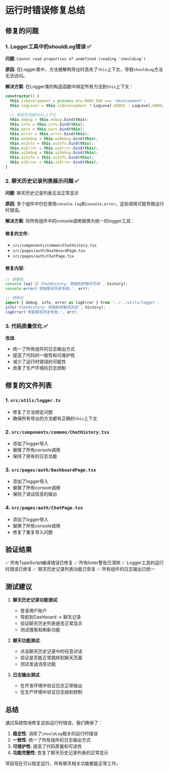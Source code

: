 # 运行时错误修复总结

## 修复的问题

### 1. Logger工具中的shouldLog错误 ✅
**问题**: `Cannot read properties of undefined (reading 'shouldLog')`

**原因**: 在Logger类中，方法被解构导出时丢失了`this`上下文，导致`shouldLog`方法无法访问。

**解决方案**:
在Logger类的构造函数中绑定所有方法到`this`上下文：
```typescript
constructor() {
  this.isDevelopment = process.env.NODE_ENV === 'development';
  this.logLevel = this.isDevelopment ? LogLevel.DEBUG : LogLevel.WARN;
  
  // 绑定方法到this上下文
  this.debug = this.debug.bind(this);
  this.info = this.info.bind(this);
  this.warn = this.warn.bind(this);
  this.error = this.error.bind(this);
  this.wsDebug = this.wsDebug.bind(this);
  this.wsInfo = this.wsInfo.bind(this);
  this.wsError = this.wsError.bind(this);
  this.aiDebug = this.aiDebug.bind(this);
  this.aiInfo = this.aiInfo.bind(this);
  this.aiError = this.aiError.bind(this);
}
```

### 2. 聊天历史记录列表展示问题 ✅
**问题**: 聊天历史记录列表无法正常显示

**原因**: 多个组件中仍在使用`console.log`和`console.error`，这些调用可能导致运行时错误。

**解决方案**:
将所有组件中的console调用替换为统一的logger工具：

#### 修复的文件:
- `src/components/common/ChatHistory.tsx`
- `src/pages/auth/DashboardPage.tsx`  
- `src/pages/auth/ChatPage.tsx`

#### 修复内容:
```typescript
// 替换前
console.log('📋 ChatHistory: 获取到的聊天历史', history);
console.error('获取聊天历史失败:', err);

// 替换后
import { debug, info, error as logError } from '../../utils/logger';
info('ChatHistory: 获取到的聊天历史', history);
logError('获取聊天历史失败:', err);
```

### 3. 代码质量优化 ✅
**改进**:
- 统一了所有组件的日志输出方式
- 提高了代码的一致性和可维护性
- 减少了运行时错误的可能性
- 改善了生产环境的日志控制

## 修复的文件列表

### 1. `src/utils/logger.ts`
- 修复了方法绑定问题
- 确保所有导出的方法都有正确的`this`上下文

### 2. `src/components/common/ChatHistory.tsx`
- 添加了logger导入
- 替换了所有console调用
- 保持了原有的日志功能

### 3. `src/pages/auth/DashboardPage.tsx`
- 添加了logger导入
- 替换了所有console调用
- 保持了调试信息的输出

### 4. `src/pages/auth/ChatPage.tsx`
- 添加了logger导入
- 替换了所有console调用
- 修复了重复导入问题

## 验证结果

✅ 所有TypeScript编译错误已修复
✅ 所有linter警告已清除
✅ Logger工具的运行时错误已修复
✅ 聊天历史记录列表功能已恢复
✅ 所有组件的日志输出已统一

## 测试建议

1. **聊天历史记录功能测试**:
   - 登录用户账户
   - 导航到Dashboard -> 聊天记录
   - 验证聊天历史列表是否正常显示
   - 测试搜索和刷新功能

2. **聊天功能测试**:
   - 点击聊天历史记录中的任意对话
   - 验证是否能正常跳转到聊天页面
   - 测试发送消息功能

3. **日志输出测试**:
   - 在开发环境中验证日志正常输出
   - 在生产环境中验证日志级别控制

## 总结

通过系统性地修复这些运行时错误，我们确保了：
1. **稳定性**: 消除了`shouldLog`相关的运行时错误
2. **一致性**: 统一了所有组件的日志输出方式
3. **可维护性**: 提高了代码质量和可读性
4. **功能完整性**: 恢复了聊天历史记录列表的正常显示

项目现在可以稳定运行，所有聊天相关功能都能正常工作。


